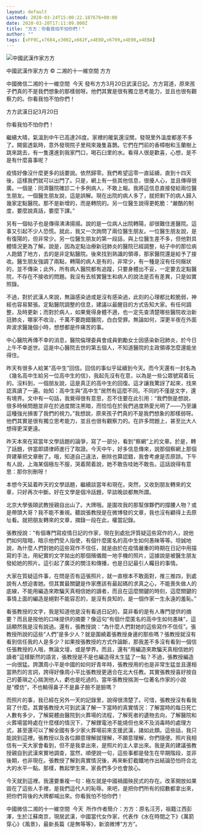 ```yaml
---
layout: default
Lastmod: 2020-03-24T15:00:22.187676+00:00
date: 2020-03-20T17:11:09.000Z
title: "方方：你看我怕不怕你們！"
author: ""
tags: [xFF0C,x7684,x3002,x662F,x4E0D,x6709,x4E00,x4EBA]
---
```


![中國武漢作家方方](https://images.weserv.nl/?url=data%3Aimage/gif%3Bbase64%2CR0lGODlhAQABAIAAAAAAAP///yH5BAEAAAAALAAAAAABAAEAAAIBRAA7)

中國武漢作家方方 © 二湘的十一維空間 方方

中國微信二湘的十一維空間  今天 發布方方3月20日武漢日記。方方寫道，原來孩子們真的不是我們想象的那樣弱呀。他們其實是很有獨立思考能力，並且也很有觀察力的。你看我怕不怕你們！

方方武漢日記3月20日

你看我怕不怕你們！

繼續大晴，氣溫到中午已高達26度。家裡的暖氣還沒關，發現里外溫度都差不多了。開窗透氣時，意外發現院子里飛來幾隻喜鵲。它們在門前的香樟樹和玉蘭樹上跳來跳去，有一隻還進到我家門口，喝石臼里的水。看得人很是歡喜，心想，是不是有什麼喜事呢？

疫情好像沒什麼更多的話要說。依然歸零。我們希望這零一直延續，直到十四天後，這樣我們就可以出門了。只是，網上有一些其他信息，很擾人心，並且傳得很廣。一個是：同濟醫院確診二十多例病人，不敢上報。我將這信息直接發給兩位醫生朋友。一個醫生朋友說，這是誤解。現在出院的病人多了，就把剩下的病人歸入幾家定點醫院。那不是新增的，而是轉院的。另一位醫生說得更乾脆：“嚴酷的制度，要麼說真話，要麼下課。” 

另有一個帖子也是傳得沸沸揚揚。說的是一位病人出院轉陽，卻很難住進醫院。這事又引起不少人恐慌。就此，我又一次詢問了兩位醫生朋友。一位醫生朋友說，是有復陽的，但非常少。另一位醫生朋友的第一段話，與上位醫生差不多，但他對具體情況更為了解。說是，因為定點治療新冠肺炎的醫院已經調整，帖子中的那位病人跑錯了地方，去的是非定點醫院。後來找到熟識的領導，那家醫院還是給予了接收。醫生朋友強調了兩點，轉陽的病人是有的，非常少，有一種是沒有任何癥狀的，並不傳染；此外，所有病人醫院都有追蹤，只要身體出不妥，一定要去定點醫院，不存在不接收的問題。我沒有去核實醫生和病人的說法是否有差異，只是如實照錄。

不過，對於武漢人來說，無論感染過或是沒有感染過，此刻的心理都比較脆弱，神經也容易緊張。定點醫院調整的信息，建議以最醒目的方式告知大家。有任何調整，及時更新；而對於病人，如果覺得身體不適，也一定先查清楚哪些醫院收治新冠肺炎，哪家不收治，千萬不要跑錯醫院，白白受罪。無論如何，深更半夜在外面奔波求醫幾個小時，想想都是件痛苦的事。

中心醫院再傳不幸的消息，醫院倫理委員會成員劉勵女士因感染新冠肺炎，於今日上午不幸逝世。這是中心醫院去世的第五個人，不知道醫院的主政領導怎麼還能坐得住。

昨天有很多人給某“高中生”回信。回信的事似乎延續到今天。而今天還有一封名為《幾名高中生給另一位高中生的信》，我起先沒有在意，以為是一些公眾號寫着玩的。沒料到，一個朋友說，這是真正的高中生的回復。這才讓我驚訝了起來，找來認真讀了一遍。始知：高中生與“高中生”居然有這麼不同。不同的不僅是文字，還有境界。文中有一句話，我覺得很有意思，忍不住要在此引用：“我們倒是想說，很多時候問題並非在於過度關注黑暗，而恰恰在於我們過度熱愛光明了——乃至讓這種強光損害了我們的視力。”我想說，原來孩子們真的不是我們想象的那樣弱呀。他們其實是很有獨立思考能力，並且也很有觀察力的。在許多問題上，甚至比大人想得更深更遠。

昨天本來在寫當年文學話題的論爭，寫了一部分，看到“察網”上的文章。於是，轉了話題，併當即請律師進行了取證。今天中午，好多信息傳來，說那個察網上那個齊建華把文章刪了。哦，知道自己違法，刪除也算認錯，我會考慮是否原諒。下午有人說，上海某個極左不服，哭着鬧着說，她不敢告哇她不敢告。這話說得有意思：那你別刪呀！

本想今天延着昨天的文學話題，繼續談當年和現在。突然，又收到朋友轉來的文章，只好再次中斷。好在文學是個冷話題，早談晚談都無所謂。

北京大學張頤武教授親自出山了。大牌哦。是圍攻我的那幫傢夥們的撐腰人物？或是帶頭大哥？我不能不重視。聽說張教授是在微博發的文章，我也沒有顧得上去原址看。就把朋友轉來的文章，摘錄一段在此，權當記錄。

張教授說：“有個專門寫疫情日記的作家，現在到處批評質疑這些寫作的人，說他們如何陰暗，暗示他們受人指使，有個什麼匿名的高中生如何愚昧等等。坦誠地說，為什麼人們對她的這些寫作不信任，就是由於在疫情嚴重的時期在日記中用描寫的手法，用紀實的文字拋出的那個殯儀館一地手機的照片，這據說是被醫生朋友發給她的照片。這引起了廣泛的關注和傳播，也是日記最引人矚目的事情。

大家在質疑這件事，在問是否有這張照片，就一直根本不敢面對，推三推四，到處說有人想迫害她。但其實最關鍵是作家應該有最起碼的求真之心，不能喪失做人的底線，不能用編造來欺騙天真相信她的讀者，而且在這麼關鍵的時刻，這麼關鍵的事情上面的編造是絕對不能容忍的，是沒有良知的，是一個作家一生永遠的羞恥。”

看張教授的文字，我是知道他是沒有看過日記的，莫非看的是有人專門提供的摘要？而且是按他的口味提供的摘要？像這句“有個什麼匿名的高中生如何愚昧”，這話顯然我是沒有說過。還有，張教授說：“為什麼人們對她的這些寫作不信任”。張教授所說的這些“人們”是多少人？就是圍繞着張教授身邊的那些嗎？張教授就沒有看到信任我的人是多少？如果按張教授的方式作論斷，那我差不多沒有看到一個信任張教授的人哦，無論文壇，或是學界。而且，還有“用編造來欺騙天真相信她的讀者”這樣斷然的語言，張教授是不是也編造得太生猛了一點？不過，張教授編造一向很猛。誇讚周小平是中國的如何好青年時，張教授用的也是非常生猛並且還相當熱烈的言詞，誇得好像周小平比張教授更適合在北大任教。其實張教授喜好按自己的萎瑣之心揣測他人，虧也是吃過的。當年張教授揣測一位著名作家的小說是“模仿”，不也輸得鼻子不是鼻子臉不是臉嗎？

而照片的事，我已經在另外一天的記錄里，說得很清楚了。可惜，張教授沒有看我寫了什麼。其實張教授大可到武漢了解一下當時的真實情況：了解當時的每日死亡人數有多少，了解屍體由醫院到火葬場的流程，了解死者的遺物去向，了解醫院和火葬場當時處在什麼樣的情況下，了解鋰電池不能燒但也來不及消毒時的處理方式，甚至還可以了解全國有多少家火葬場前來支援武漢，諸如此類。這些話，我只能說到這裡。張教授以及各位願意理解就理解，不願意理解，你們隨便。照片我相信有一天大家會看到，但不是我拿出來，是照片的主人拿出來。我是真的建議張教授親自到武漢來實地調查，當然，順便說一句，這些事都是發生在早期階段，並非後期，也非現在。張教授了解到真實情況後，再來斬釘截鐵地作出結論恐怕符合北大的水平一點。那樣，教起學生來，家長們多少也會放心。

今天就到這裡。我還要重複一句：極左就是中國禍國殃民式的存在。改革開放如果毀在了這些人手裡，是我們這代人的恥辱。來吧，是把你們所有的招數都拿出來，把你們背後的大牌都喊出來。你看我怕不怕你們！

中國微信二湘的十一維空間  今天  所作作者簡介：方方：原名汪芳，祖籍江西彭澤，生於江蘇南京，現居武漢，中國當代女作家，代表作《水在時間之下》《萬箭穿心》《風景》，最新長篇《是無等等》，新浪微博“方方”。

